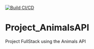 [![Build CI/CD](https://github.com/DouglasSouza05/Project_AnimalsAPI/blob/main/.github/workflows/main.yml/badge.svg)](https://github.com/DouglasSouza05/Project_AnimalsAPI/blob/main/.github/workflows/main.yml)

# Project_AnimalsAPI

Project FullStack using the Animals API
